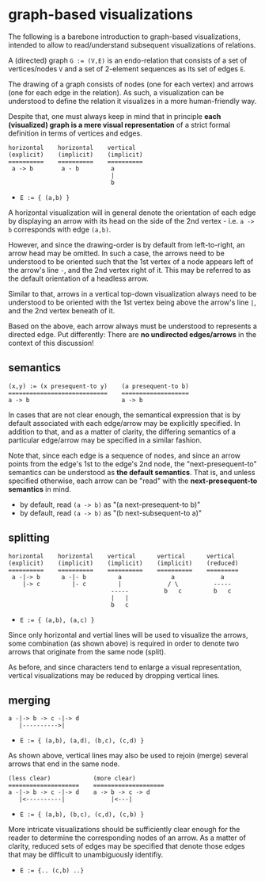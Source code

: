 
<!-- ======================================================================= -->
# graph-based visualizations

The following is a barebone introduction to graph-based visualizations,
intended to allow to read/understand subsequent visualizations of relations.

A (directed) graph `G := (V,E)` is an endo-relation that consists of a set of
vertices/nodes `V` and a set of 2-element sequences as its set of edges `E`.

The drawing of a graph consists of nodes (one for each vertex) and arrows (one
for each edge in the relation). As such, a visualization can be understood to
define the relation it visualizes in a more human-friendly way.

Despite that, one must always keep in mind that in principle
**each (visualized) graph is a mere visual representation**
of a strict formal definition in terms of vertices and edges.

<!-- ======================================================================= -->

```
horizontal    horizontal    vertical
(explicit)    (implicit)    (implicit)
==========    ==========    ==========
 a -> b        a - b         a
                             |
                             b
```

* `E := { (a,b) }`

A horizontal visualization will in general denote the orientation of each
edge by displaying an arrow with its head on the side of the 2nd vertex -
i.e. `a -> b` corresponds with edge `(a,b)`.

However, and since the drawing-order is by default from left-to-right, an
arrow head may be omitted. In such a case, the arrows need to be understood
to be oriented such that the 1st vertex of a node appears left of the arrow's
line `-`, and the 2nd vertex right of it. This may be referred to as the
default orientation of a headless arrow.

Similar to that, arrows in a vertical top-down visualization always need to
be understood to be oriented with the 1st vertex being above the arrow's line
`|`, and the 2nd vertex beneath of it.

Based on the above, each arrow always must be understood to represents a
directed edge. Put differently: There are **no undirected edges/arrows**
in the context of this discussion!

<!-- ======================================================================= -->
## semantics

```
(x,y) := (x presequent-to y)    (a presequent-to b)
============================    ===================
a -> b                          a -> b
```

In cases that are not clear enough, the semantical expression that is by default
associated with each edge/arrow may be explicitly specified. In addition to
that, and as a matter of clarity, the differing semantics of a particular
edge/arrow may be specified in a similar fashion.

Note that, since each edge is a sequence of nodes, and since an arrow points
from the edge's 1st to the edge's 2nd node, the "next-presequent-to" semantics
can be understood as **the default semantics**. That is, and unless specified
otherwise, each arrow can be "read" with the **next-presequent-to semantics**
in mind.

* by default, read `(a -> b)` as "(a next-presequent-to b)"
* by default, read `(a -> b)` as "(b next-subsequent-to a)"

<!-- ======================================================================= -->
## splitting

```
horizontal    horizontal    vertical      vertical      vertical
(explicit)    (implicit)    (implicit)    (implicit)    (reduced)
==========    ==========    ==========    ==========    =========
 a -|-> b      a -|- b         a              a             a
    |-> c         |- c         |             / \          -----
                             -----          b   c         b   c
                             |   |
                             b   c
```

* `E := { (a,b), (a,c) }`

Since only horizontal and vertial lines will be used to visualize the arrows,
some combination (as shown above) is required in order to denote two arrows
that originate from the same node (split).

As before, and since characters tend to enlarge a visual representation,
vertical visualizations may be reduced by dropping vertical lines.

<!-- ======================================================================= -->
## merging

```
a -|-> b -> c -|-> d
   |---------->|
```

* `E := { (a,b), (a,d), (b,c), (c,d) }`

As shown above, vertical lines may also be used to rejoin (merge) several
arrows that end in the same node.

```
(less clear)            (more clear)
====================    ====================
a -|-> b -> c -|-> d    a -> b -> c -> d
   |<----------|             |<---|
```

* `E := { (a,b), (b,c), (c,d), (c,b) }`

More intricate visualizations should be sufficiently clear enough for the
reader to determine the corresponding nodes of an arrow. As a matter of
clarity, reduced sets of edges may be specified that denote those edges
that may be difficult to unambiguously identifiy.

* `E := {.. (c,b) ..}`

